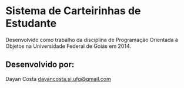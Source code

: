 # Sistema de Carteirinhas de Estudante

Desenvolvido como trabalho da disciplina de Programação Orientada à Objetos na Universidade Federal de Goiás em 2014.

## Desenvolvido por: 
Dayan Costa <dayancosta.si.ufg@gmail.com>

